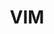 ---
title: VIM
keywords: cheatsheets
last_updated: August 2, 2019
tags: [cheatsheets development_environment]
sidebar: cheatsheets_sidebar
permalink: cs_vim.html
folder: cheatsheets
---